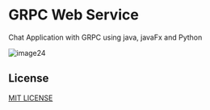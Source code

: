 # GRPC Web Service

Chat Application with GRPC using java, javaFx and Python

![image24](https://user-images.githubusercontent.com/102489525/235790094-7a94364d-bfe6-48fc-9331-10dc86630bd4.gif)

## License
[MIT LICENSE](License)

